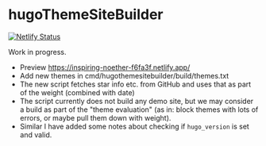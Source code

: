 # hugoThemeSiteBuilder

[![Netlify Status](https://api.netlify.com/api/v1/badges/faa207e4-92c4-4fd4-8f5d-b8305205fb84/deploy-status)](https://app.netlify.com/sites/inspiring-noether-f6fa3f/deploys)

Work in progress.


* Preview https://inspiring-noether-f6fa3f.netlify.app/
* Add new themes in cmd/hugothemesitebuilder/build/themes.txt
* The new script fetches star info etc. from GitHub and uses that as part of the weight (combined with date)
* The script currently does not build any demo site, but we may consider a build as part of the "theme evaluation" (as in: block themes with lots of errors, or maybe pull them down with weight).
* Similar I have added some notes about checking if `hugo_version` is set and valid.


